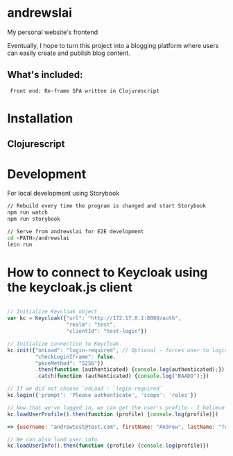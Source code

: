 # andrewslai

My personal website's frontend

Eventually, I hope to turn this project into a blogging platform where users can
easily create and publish blog content.

## What's included:

     Front end: Re-frame SPA written in Clojurescript

# Installation
## Clojurescript


# Development
For local development using Storybook
``` sh
// Rebuild every time the program is changed and start Storybook
npm run watch
npm run storybook

// Serve from andrewslai for E2E development
cd <PATH>/andrewslai
lein run

```

# How to connect to Keycloak using the keycloak.js client


``` javascript

// Initialize Keycloak object
var kc = Keycloak({"url": "http://172.17.0.1:8080/auth",
                   "realm": "test", 
                   "clientId": "test-login"})

// Initialize connection to Keycloak.
kc.init({"onLoad": "login-required", // Optional - forces user to login at init time
         "checkLoginIframe": false,
         "pkceMethod": "S256"})
         .then(function (authenticated) {console.log(authenticated);})
         .catch(function (authenticated) {console.log("BAADD");})

// If we did not choose `onLoad`: `login-required`
kc.login({'prompt': 'Please authenticate', 'scope': 'roles'})

// Now that we've logged in, we can get the user's profile - I believe this also loads kc.token and kc.idToken, which are the JWTs used to access Keycloak
kc.loadUserProfile().then(function (profile) {console.log(profile)})

=> {username: "andrewtest@test.com", firstName: "Andrew", lastName: "Test", email: "andrewtest@test.com", emailVerified: false, …}attributes: {}email: "andrewtest@test.com"emailVerified: falsefirstName: "Andrew"lastName: "Test"username: "andrewtest@test.com"__proto__: Object

// We can also load user info
kc.loadUserInfo().then(function (profile) {console.log(profile)})

```

